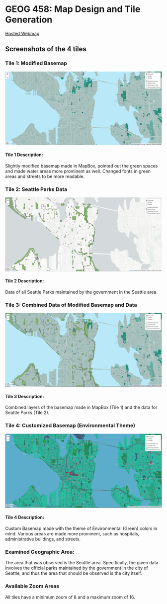 # GEOG 458: Map Design and Tile Generation

[Hosted Webmap](https://gtjrrui.github.io/geog458-mapdesign/)

## Screenshots of the 4 tiles

### Tile 1: Modified Basemap
![Example](/img/tile1.PNG)
#### Tile 1 Description:
Slightly modified basemap made in MapBox, pointed out the green spaces and made water areas more prominent as well. Changed fonts in green areas and streets to be more readable.

### Tile 2: Seattle Parks Data
![Example](/img/tile2.PNG)
#### Tile 2 Description:
Data of all Seattle Parks maintained by the government in the Seattle area.

### Tile 3: Combined Data of Modified Basemap and Data
![Example](/img/tile3.PNG)
#### Tile 3 Description:
Combined layers of the basemap made in MapBox (Tile 1) and the data for Seattle Parks (Tile 2).

### Tile 4: Customized Basemap (Environmental Theme)
![Example](/img/tile4.PNG)
#### Tile 4 Description:
Custom Basemap made with the theme of Environmental (Green) colors in mind. Various areas are made more prominent, such as hospitals, administrative buildings, and streets.

### Examined Geographic Area:

The area that was observed is the Seattle area. Specifically, the given data involves the official parks maintained by the government in the city of Seattle, and thus the area that should be observed is the city itself.

### Available Zoom Areas

All tiles have a minimum zoom of 8 and a maximum zoom of 16.
